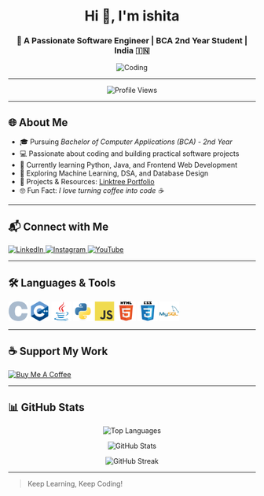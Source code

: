 <!-- 🎨 Custom Banner -->


<!-- ✨ Greetings -->
<h1 align="center">Hi 👋, I'm ishita </h1>
<h3 align="center">🚀 A Passionate Software Engineer | BCA 2nd Year Student | India 🇮🇳</h3>

<p align="center">
  <img src="https://user-images.githubusercontent.com/55389276/140866485-8fb1c876-9a8f-4d6a-98dc-08c4981eaf70.gif" alt="Coding" width="400"/>
</p>

---

<p align="center">
  <img src="https://komarev.com/ghpvc/?username=Shraddha&label=Profile%20Views&color=0e75b6&style=flat" alt="Profile Views"/>
</p>

---

## 🌐 About Me

- 🎓 Pursuing *Bachelor of Computer Applications (BCA) - 2nd Year*
- 💻 Passionate about coding and building practical software projects
- 🔭 Currently learning Python, Java, and Frontend Web Development
- 🌱 Exploring Machine Learning, DSA, and Database Design
- 📂 Projects & Resources: [Linktree Portfolio](https://linktr.ee/simplified_learner)
- 🤓 Fun Fact: *I love turning coffee into code ☕*

---

## 📬 Connect with Me

<p align="left">
  <a href="https://www.linkedin.com/in/YOUR-LINKEDIN-USERNAME" target="_blank">
    <img src="https://img.shields.io/badge/-LinkedIn-blue?style=for-the-badge&logo=linkedin" alt="LinkedIn"/>
  </a>
  <a href="https://instagram.com/simplified_learner" target="_blank">
    <img src="https://img.shields.io/badge/-Instagram-E4405F?style=for-the-badge&logo=instagram&logoColor=white" alt="Instagram"/>
  </a>
  <a href="https://www.youtube.com/@YOURCHANNEL" target="_blank">
    <img src="https://img.shields.io/badge/-YouTube-red?style=for-the-badge&logo=youtube&logoColor=white" alt="YouTube"/>
  </a>
</p>

---

## 🛠️ Languages & Tools

<p align="left">
  <img src="https://raw.githubusercontent.com/devicons/devicon/master/icons/c/c-original.svg" alt="C" width="40" height="40"/>
  <img src="https://raw.githubusercontent.com/devicons/devicon/master/icons/cplusplus/cplusplus-original.svg" alt="C++" width="40" height="40"/>
  <img src="https://raw.githubusercontent.com/devicons/devicon/master/icons/java/java-original.svg" alt="Java" width="40" height="40"/>
  <img src="https://raw.githubusercontent.com/devicons/devicon/master/icons/python/python-original.svg" alt="Python" width="40" height="40"/>
  <img src="https://raw.githubusercontent.com/devicons/devicon/master/icons/javascript/javascript-original.svg" alt="JavaScript" width="40" height="40"/>
  <img src="https://raw.githubusercontent.com/devicons/devicon/master/icons/html5/html5-original-wordmark.svg" alt="HTML5" width="40" height="40"/>
  <img src="https://raw.githubusercontent.com/devicons/devicon/master/icons/css3/css3-original-wordmark.svg" alt="CSS3" width="40" height="40"/>
  <img src="https://raw.githubusercontent.com/devicons/devicon/master/icons/mysql/mysql-original-wordmark.svg" alt="MySQL" width="40" height="40"/>
</p>

---

## ☕ Support My Work

<p align="left">
  <a href="https://www.buymeacoffee.com/simplified" target="_blank">
    <img src="https://cdn.buymeacoffee.com/buttons/v2/default-yellow.png" height="50" width="210" alt="Buy Me A Coffee"/>
  </a>
</p>

---

## 📊 GitHub Stats

<p align="center">
  <img src="https://github-readme-stats.vercel.app/api/top-langs?username=name&show_icons=true&locale=en&layout=compact&theme=tokyonight" alt="Top Languages"/>
</p>

<p align="center">
  <img src="https://github-readme-stats.vercel.app/api?username=name&show_icons=true&locale=en&theme=tokyonight" alt="GitHub Stats"/>
</p>

<p align="center">
  <img src="https://github-readme-streak-stats.herokuapp.com/?user=name&theme=tokyonight" alt="GitHub Streak"/>
</p>

---

>  Keep Learning, Keep Coding!
